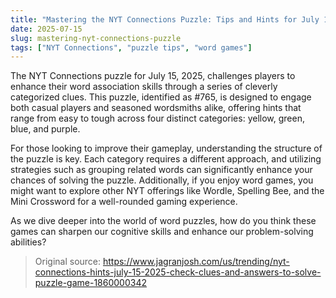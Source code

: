 ```yaml
---
title: "Mastering the NYT Connections Puzzle: Tips and Hints for July 15, 2025"
date: 2025-07-15
slug: mastering-nyt-connections-puzzle
tags: ["NYT Connections", "puzzle tips", "word games"]
---
```


The NYT Connections puzzle for July 15, 2025, challenges players to enhance their word association skills through a series of cleverly categorized clues. This puzzle, identified as #765, is designed to engage both casual players and seasoned wordsmiths alike, offering hints that range from easy to tough across four distinct categories: yellow, green, blue, and purple. 

For those looking to improve their gameplay, understanding the structure of the puzzle is key. Each category requires a different approach, and utilizing strategies such as grouping related words can significantly enhance your chances of solving the puzzle. Additionally, if you enjoy word games, you might want to explore other NYT offerings like Wordle, Spelling Bee, and the Mini Crossword for a well-rounded gaming experience.

As we dive deeper into the world of word puzzles, how do you think these games can sharpen our cognitive skills and enhance our problem-solving abilities?
> Original source: https://www.jagranjosh.com/us/trending/nyt-connections-hints-july-15-2025-check-clues-and-answers-to-solve-puzzle-game-1860000342